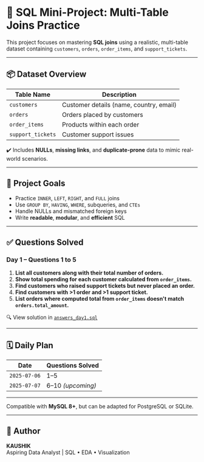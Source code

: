# 🧠 SQL Mini-Project: Multi-Table Joins Practice

This project focuses on mastering **SQL joins** using a realistic, multi-table dataset containing `customers`, `orders`, `order_items`, and `support_tickets`.

---

## 📦 Dataset Overview

| Table Name        | Description                                   |
|------------------|-----------------------------------------------|
| `customers`       | Customer details (name, country, email)       |
| `orders`          | Orders placed by customers                    |
| `order_items`     | Products within each order                    |
| `support_tickets` | Customer support issues                       |

✔️ Includes **NULLs**, **missing links**, and **duplicate-prone** data to mimic real-world scenarios.

---

## 🎯 Project Goals

- Practice `INNER`, `LEFT`, `RIGHT`, and `FULL` joins
- Use `GROUP BY`, `HAVING`, `WHERE`, subqueries, and `CTEs`
- Handle NULLs and mismatched foreign keys
- Write **readable**, **modular**, and **efficient** SQL

---

## ✅ Questions Solved

### Day 1 – Questions 1 to 5

1. **List all customers along with their total number of orders.**
2. **Show total spending for each customer calculated from `order_items`.**
3. **Find customers who raised support tickets but never placed an order.**
4. **Find customers with >1 order and >1 support ticket.**
5. **List orders where computed total from `order_items` doesn't match `orders.total_amount`.**

🔍 View solution in [`answers_day1.sql`](./answers_day1.sql)

---

## 🗓️ Daily Plan

| Date       | Questions Solved |
|------------|------------------|
| `2025-07-06` | 1–5              |
| `2025-07-07` | 6–10 *(upcoming)* |

---


Compatible with **MySQL 8+**, but can be adapted for PostgreSQL or SQLite.

---

## 🧠 Author

**KAUSHIK**  
Aspiring Data Analyst | SQL • EDA • Visualization